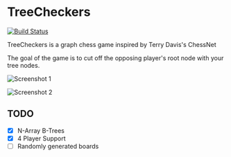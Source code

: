 # TreeCheckers

[![Build Status](https://travis-ci.org/shrub77/TreeCheckers.svg?branch=master)](https://travis-ci.org/shrub77/TreeCheckers)

TreeCheckers is a graph chess game inspired by Terry Davis's ChessNet

The goal of the game is to cut off the opposing player's root node with your tree nodes. 

![Screenshot 1](http://i.imgur.com/psNh7mk.jpg)

![Screenshot 2](http://i.imgur.com/L2GnICo.jpg)

## TODO 
  - [x] N-Array B-Trees
  - [x] 4 Player Support
  - [ ] Randomly generated boards
